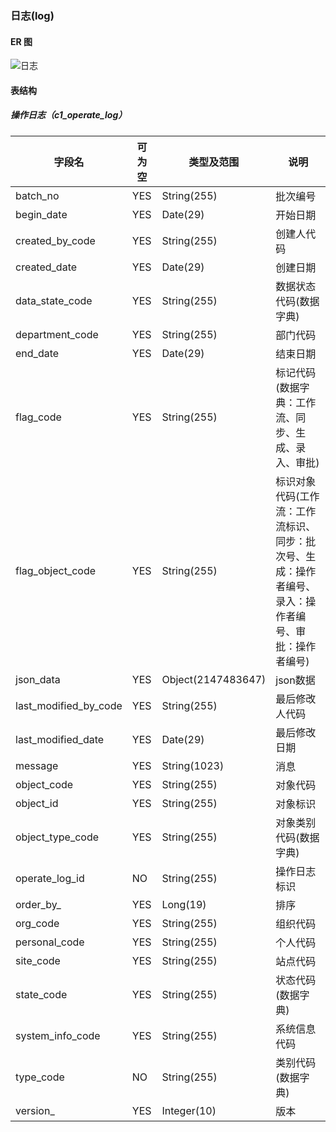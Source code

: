 
### 日志(log)

#### ER 图

![日志](log.png)

#### 表结构

##### 操作日志（c1_operate_log）

字段名|可为空|类型及范围|说明
---|---|---|---
batch_no|YES|String(255)|批次编号
begin_date|YES|Date(29)|开始日期
created_by_code|YES|String(255)|创建人代码
created_date|YES|Date(29)|创建日期
data_state_code|YES|String(255)|数据状态代码(数据字典)
department_code|YES|String(255)|部门代码
end_date|YES|Date(29)|结束日期
flag_code|YES|String(255)|标记代码(数据字典：工作流、同步、生成、录入、审批)
flag_object_code|YES|String(255)|标识对象代码(工作流：工作流标识、同步：批次号、生成：操作者编号、录入：操作者编号、审批：操作者编号)
json_data|YES|Object(2147483647)|json数据
last_modified_by_code|YES|String(255)|最后修改人代码
last_modified_date|YES|Date(29)|最后修改日期
message|YES|String(1023)|消息
object_code|YES|String(255)|对象代码
object_id|YES|String(255)|对象标识
object_type_code|YES|String(255)|对象类别代码(数据字典)
operate_log_id|NO|String(255)|操作日志标识
order_by_|YES|Long(19)|排序
org_code|YES|String(255)|组织代码
personal_code|YES|String(255)|个人代码
site_code|YES|String(255)|站点代码
state_code|YES|String(255)|状态代码(数据字典)
system_info_code|YES|String(255)|系统信息代码
type_code|NO|String(255)|类别代码(数据字典)
version_|YES|Integer(10)|版本
